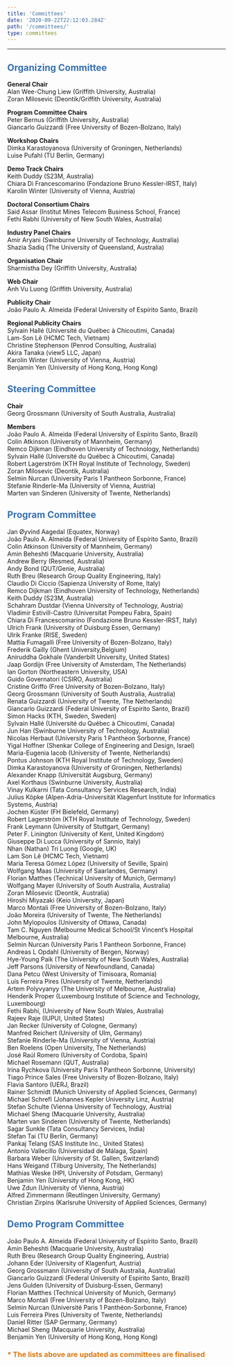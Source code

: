 ```yaml
---
title: 'Committees'
date: '2020-09-22T22:12:03.284Z'
path: '/committees/'
type: committees
---
```


<hr/>

<h2 style="color: #3771ad">Organizing Committee</h2>

**General Chair**<br/>
Alan Wee-Chung Liew (Griffith University, Australia)<br/>
Zoran Milosevic (Deontik/Griffith University, Australia)

**Program Committee Chairs**<br/>
Peter Bernus (Griffith University, Australia)<br/>
Giancarlo Guizzardi (Free University of Bozen-Bolzano, Italy)

**Workshop Chairs**<br/>
Dimka Karastoyanova (University of Groningen, Netherlands)<br/>
Luise Pufahl (TU Berlin, Germany) 

**Demo Track Chairs**<br/>
Keith Duddy (S23M, Australia)<br/>
Chiara Di Francescomarino (Fondazione Bruno Kessler-IRST, Italy)<br/>
Karolin Winter (University of Vienna, Austria)

**Doctoral Consortium Chairs**<br/>
Said Assar (Institut Mines Telecom Business School, France)<br/>
Fethi Rabhi (University of New South Wales, Australia)

**Industry Panel Chairs**<br/>
Amir Aryani (Swinburne University of Technology, Australia)<br/>
Shazia Sadiq (The University of Queensland, Australia)

**Organisation Chair**<br/>
Sharmistha Dey (Griffith University, Australia)

**Web Chair**<br/>
Anh Vu Luong (Griffith University, Australia)

**Publicity Chair**<br/>
João Paulo A. Almeida (Federal University of Espírito Santo, Brazil)

**Regional Publicity Chairs**<br/>
Sylvain Hallé (Université du Québec à Chicoutimi, Canada)<br/>
Lam-Son Lê (HCMC Tech, Vietnam)<br/>
Christine Stephenson (Penrod Consulting, Australia)<br/>
Akira Tanaka (view5 LLC, Japan)<br/>
Karolin Winter (University of Vienna, Austria)<br/>
Benjamin Yen (University of Hong Kong, Hong Kong)

<h2 style="color: #3771ad">Steering Committee</h2>

**Chair**<br/>
Georg Grossmann (University of South Australia, Australia)<br/>

**Members**<br/>
João Paulo A. Almeida (Federal University of Espírito Santo, Brazil)<br/>
Colin Atkinson (University of Mannheim, Germany)<br/>
Remco Dijkman (Eindhoven University of Technology, Netherlands)<br/>
Sylvain Hallé (Université du Québec à Chicoutimi, Canada)<br/>
Robert Lagerström (KTH Royal Institute of Technology, Sweden)<br/>
Zoran Milosevic (Deontik, Australia)<br/>
Selmin Nurcan (University Paris 1 Pantheon Sorbonne, France)<br/>
Stefanie Rinderle-Ma (University of Vienna, Austria)<br/>
Marten van Sinderen (University of Twente, Netherlands)

<h2 style="color: #3771ad">Program Committee</h2>

Jan Øyvind Aagedal (Equatex, Norway)<br/>
João Paulo A. Almeida (Federal University of Espírito Santo, Brazil)<br/>
Colin Atkinson (University of Mannheim, Germany)<br/>
Amin Beheshti (Macquarie University, Australia)<br/>
Andrew Berry (Resmed, Australia)<br/>
Andy Bond (QUT/Genie, Australia)<br/>
Ruth Breu (Research Group Quality Engineering, Italy)<br/>
Claudio Di Ciccio (Sapienza University of Rome, Italy)<br/>
Remco Dijkman (Eindhoven University of Technology, Netherlands)<br/>
Keith Duddy (S23M, Australia)<br/>
Schahram Dustdar (Vienna University of Technology, Austria)<br/>
Vladimir Estivill-Castro (Universitat Pompeu Fabra, Spain)<br/>
Chiara Di Francescomarino (Fondazione Bruno Kessler-IRST, Italy)<br/>
Ulrich Frank (University of Duisburg Essen, Germany)<br/>
Ulrik Franke (RISE, Sweden)<br/>
Mattia Fumagalli (Free University of Bozen-Bolzano, Italy)<br/>
Frederik Gailly (Ghent University,Belgium)<br/>
Aniruddha Gokhale (Vanderbilt University, United States)<br/>
Jaap Gordijn (Free University of Amsterdam, The Netherlands)<br/>
Ian Gorton (Northeastern University, USA)<br/>
Guido Governatori (CSIRO, Australia)<br/>
Cristine Griffo (Free University of Bozen-Bolzano, Italy)<br/>
Georg Grossmann (University of South Australia, Australia)<br/>
Renata Guizzardi (University of Twente, The Netherlands)<br/>
Giancarlo Guizzardi (Federal University of Espirito Santo, Brazil)<br/>
Simon Hacks (KTH, Sweden, Sweden)<br/>
Sylvain Hallé (Université du Québec à Chicoutimi, Canada)<br/>
Jun Han (Swinburne University of Technology, Australia)<br/>
Nicolas Herbaut (University Paris 1 Pantheon Sorbonne, France)<br/>
Yigal Hoffner (Shenkar College of Engineering and Design, Israel)<br/>
Maria-Eugenia Iacob (University of Twente, Netherlands)<br/>
Pontus Johnson (KTH Royal Institute of Technology, Sweden)<br/>
Dimka Karastoyanova (University of Groningen, Netherlands)<br/>
Alexander Knapp (Universität Augsburg, Germany)<br/>
Axel Korthaus (Swinburne University, Australia)<br/>
Vinay Kulkarni (Tata Consultancy Services Research, India)<br/>
Julius Köpke (Alpen-Adria-Universität Klagenfurt Institute for Informatics Systems, Austria)<br/>
Jochen Küster (FH Bielefeld, Germany)<br/>
Robert Lagerström (KTH Royal Institute of Technology, Sweden)<br/>
Frank Leymann (University of Stuttgart, Germany)<br/>
Peter F. Linington (University of Kent, United Kingdom)<br/>
Giuseppe Di Lucca (University of Sannio, Italy)<br/>
Nhan (Nathan) Tri Luong (Google, UK)<br/>
Lam Son Lê (HCMC Tech, Vietnam)<br/>
Maria Teresa Gómez López (University of Seville, Spain)<br/>
Wolfgang Maas (University of Saarlandes, Germany)<br/>
Florian Matthes (Technical University of Munich, Germany)<br/>
Wolfgang Mayer (University of South Australia, Australia)<br/>
Zoran Milosevic (Deontik, Australia)<br/>
Hiroshi Miyazaki (Keio University, Japan)<br/>
Marco Montali (Free University of Bozen-Bolzano, Italy)<br/>
João Moreira (University of Twente, The Netherlands)<br/>
John Mylopoulos (University of Ottawa, Canada)<br/>
Tam C. Nguyen (Melbourne Medical School/St Vincent’s Hospital Melbourne, Australia)<br/>
Selmin Nurcan (University Paris 1 Pantheon Sorbonne, France)<br/>
Andreas L Opdahl (University of Bergen, Norway)<br/>
Hye-Young Paik (The University of New South Wales, Australia)<br/>
Jeff Parsons (University of Newfoundland, Canada)<br/>
Dana Petcu (West University of Timisoara, Romania)<br/>
Luís Ferreira Pires (University of Twente, Netherlands)<br/>
Artem Polyvyanyy (The University of Melbourne, Australia)<br/>
Henderik Proper (Luxembourg Institute of Science and Technology, Luxembourg)<br/>
Fethi Rabhi, (University of New South Wales, Australia)<br/>
Rajeev Raje (IUPUI, United States)<br/>
Jan Recker (University of Cologne, Germany)<br/>
Manfred Reichert (University of Ulm, Germany)<br/>
Stefanie Rinderle-Ma (University of Vienna, Austria)<br/>
Ben Roelens (Open University, The Netherlands)<br/>
José Raúl Romero (University of Cordoba, Spain)<br/>
Michael Rosemann (QUT, Australia)<br/>
Irina Rychkova (University Paris 1 Pantheon Sorbonne, University)<br/>
Tiago Prince Sales (Free University of Bozen-Bolzano, Italy)<br/>
Flavia Santoro (UERJ, Brazil)<br/>
Rainer Schmidt (Munich University of Applied Sciences, Germany)<br/>
Michael Schrefl (Johannes Kepler University Linz, Austria)<br/>
Stefan Schulte (Vienna University of Technology, Austria)<br/>
Michael Sheng (Macquarie University, Australia)<br/>
Marten van Sinderen (University of Twente, Netherlands)<br/>
Sagar Sunkle (Tata Consultancy Services, India)<br/>
Stefan Tai (TU Berlin, Germany)<br/>
Pankaj Telang (SAS Institute Inc., United States)<br/>
Antonio Vallecillo (Universidad de Málaga, Spain)<br/>
Barbara Weber (University of St. Gallen, Switzerland)<br/>
Hans Weigand (Tilburg University, The Netherlands)<br/>
Mathias Weske (HPI, University of Potsdam, Germany)<br/>
Benjamin Yen (University of Hong Kong, HK)<br/>
Uwe Zdun (University of Vienna, Austria)<br/>
Alfred Zimmermann (Reutlingen University, Germany)<br/>
Christian Zirpins (Karlsruhe University of Applied Sciences, Germany)

<h2 style="color: #3771ad">Demo Program Committee</h2>

João Paulo A. Almeida (Federal University of Espírito Santo, Brazil)<br/>
Amin Beheshti (Macquarie University, Australia)<br/>
Ruth Breu (Research Group Quality Engineering, Austria)<br/>
Johann Eder (University of Klagenfurt, Austria)<br/>
Georg Grossmann (University of South Australia, Australia)<br/>
Giancarlo Guizzardi (Federal University of Espirito Santo, Brazil)<br/>
Jens Gulden (University of Duisburg-Essen, Germany)<br/>
Florian Matthes (Technical University of Munich, Germany)<br/>
Marco Montali (Free University of Bozen-Bolzano, Italy)<br/>
Selmin Nurcan (Université Paris 1 Panthéon-Sorbonne, France)<br/>
Luis Ferreira Pires (University of Twente, Netherlands)<br/>
Daniel Ritter (SAP Germany, Germany)<br/>
Michael Sheng (Macquarie University, Australia)<br/>
Benjamin Yen (University of Hong Kong, Hong Kong)

<h3 style="color: #D9780F">* The lists above are updated as committees are finalised</h3>
